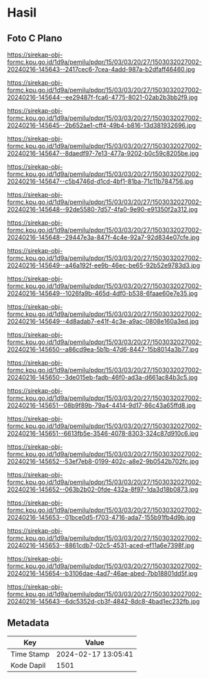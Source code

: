 # Hasil

## Foto C Plano

https://sirekap-obj-formc.kpu.go.id/1d9a/pemilu/pdpr/15/03/03/20/27/1503032027002-20240216-145643--2417cec6-7cea-4add-987a-b2dfaff46460.jpg

https://sirekap-obj-formc.kpu.go.id/1d9a/pemilu/pdpr/15/03/03/20/27/1503032027002-20240216-145644--ee29487f-fca6-4775-8021-02ab2b3bb2f9.jpg

https://sirekap-obj-formc.kpu.go.id/1d9a/pemilu/pdpr/15/03/03/20/27/1503032027002-20240216-145645--2b652ae1-cff4-49b4-b816-13d381932696.jpg

https://sirekap-obj-formc.kpu.go.id/1d9a/pemilu/pdpr/15/03/03/20/27/1503032027002-20240216-145647--8daedf97-7e13-477a-9202-b0c59c8205be.jpg

https://sirekap-obj-formc.kpu.go.id/1d9a/pemilu/pdpr/15/03/03/20/27/1503032027002-20240216-145647--c5b4746d-d1cd-4bf1-81ba-71c11b784756.jpg

https://sirekap-obj-formc.kpu.go.id/1d9a/pemilu/pdpr/15/03/03/20/27/1503032027002-20240216-145648--92de5580-7d57-4fa0-9e90-e91350f2a312.jpg

https://sirekap-obj-formc.kpu.go.id/1d9a/pemilu/pdpr/15/03/03/20/27/1503032027002-20240216-145648--29447e3a-847f-4c4e-92a7-92d834e07cfe.jpg

https://sirekap-obj-formc.kpu.go.id/1d9a/pemilu/pdpr/15/03/03/20/27/1503032027002-20240216-145649--a46a192f-ee9b-46ec-be65-92b52e9783d3.jpg

https://sirekap-obj-formc.kpu.go.id/1d9a/pemilu/pdpr/15/03/03/20/27/1503032027002-20240216-145649--1026fa9b-465d-4df0-b538-6faae60e7e35.jpg

https://sirekap-obj-formc.kpu.go.id/1d9a/pemilu/pdpr/15/03/03/20/27/1503032027002-20240216-145649--4d8adab7-e41f-4c3e-a9ac-0808e160a3ed.jpg

https://sirekap-obj-formc.kpu.go.id/1d9a/pemilu/pdpr/15/03/03/20/27/1503032027002-20240216-145650--a86cd9ea-5b1b-47d6-8447-15b8014a3b77.jpg

https://sirekap-obj-formc.kpu.go.id/1d9a/pemilu/pdpr/15/03/03/20/27/1503032027002-20240216-145650--3de015eb-fadb-46f0-ad3a-d661ac84b3c5.jpg

https://sirekap-obj-formc.kpu.go.id/1d9a/pemilu/pdpr/15/03/03/20/27/1503032027002-20240216-145651--08b9f89b-79a4-4414-9d17-86c43a65ffd8.jpg

https://sirekap-obj-formc.kpu.go.id/1d9a/pemilu/pdpr/15/03/03/20/27/1503032027002-20240216-145651--6613fb5e-3546-4078-8303-324c87d910c6.jpg

https://sirekap-obj-formc.kpu.go.id/1d9a/pemilu/pdpr/15/03/03/20/27/1503032027002-20240216-145652--53ef7eb8-0199-402c-a8e2-9b0542b702fc.jpg

https://sirekap-obj-formc.kpu.go.id/1d9a/pemilu/pdpr/15/03/03/20/27/1503032027002-20240216-145652--063b2b02-0fde-432a-8f97-1da3d18b0873.jpg

https://sirekap-obj-formc.kpu.go.id/1d9a/pemilu/pdpr/15/03/03/20/27/1503032027002-20240216-145653--01bce0d5-f703-4716-ada7-155b91fb4d9b.jpg

https://sirekap-obj-formc.kpu.go.id/1d9a/pemilu/pdpr/15/03/03/20/27/1503032027002-20240216-145653--8861cdb7-02c5-4531-aced-ef11a6e7398f.jpg

https://sirekap-obj-formc.kpu.go.id/1d9a/pemilu/pdpr/15/03/03/20/27/1503032027002-20240216-145654--b3106dae-4ad7-46ae-abed-7bb18801dd5f.jpg

https://sirekap-obj-formc.kpu.go.id/1d9a/pemilu/pdpr/15/03/03/20/27/1503032027002-20240216-145643--6dc5352d-cb3f-4842-8dc8-4bad1ec232fb.jpg


## Metadata

| Key        | Value               |
| ---------- | ------------------- |
| Time Stamp | 2024-02-17 13:05:41 |
| Kode Dapil | 1501                |



